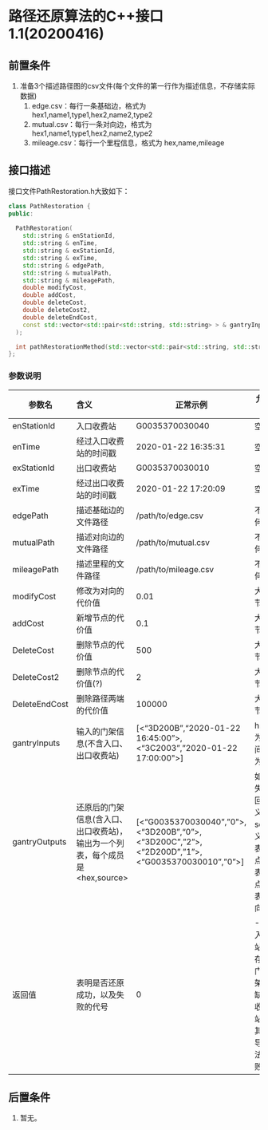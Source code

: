 # 路径还原算法的C++接口 1.1(20200416)

## 前置条件

1. 准备3个描述路径图的csv文件(每个文件的第一行作为描述信息，不存储实际数据)
   1. edge.csv：每行一条基础边，格式为 hex1,name1,type1,hex2,name2,type2
   2. mutual.csv：每行一条对向边，格式为 hex1,name1,type1,hex2,name2,type2
   3. mileage.csv：每行一个里程信息，格式为 hex,name,mileage

## 接口描述

接口文件PathRestoration.h大致如下：

```C++
class PathRestoration {
public:
  
  PathRestoration(
    std::string & enStationId,
    std::string & enTime,
    std::string & exStationId,
    std::string & exTime,
    std::string & edgePath,
    std::string & mutualPath,
    std::string & mileagePath,
    double modifyCost,
    double addCost,
    double deleteCost,
    double deleteCost2,
    double deleteEndCost,
    const std::vector<std::pair<std::string, std::string> > & gantryInputs
  );

  int pathRestorationMethod(std::vector<std::pair<std::string, std::string> > & gantryOutputs);
};

```



### 参数说明

| 参数名        | 含义                                                         | 正常示例                                                     | 允许的异常示例                                               |
| ------------- | :----------------------------------------------------------- | ------------------------------------------------------------ | ------------------------------------------------------------ |
| enStationId   | 入口收费站                                                   | G0035370030040                                               | 空字符串                                                     |
| enTime        | 经过入口收费站的时间戳                                       | 2020-01-22 16:35:31                                          | 空字符串                                                     |
| exStationId   | 出口收费站                                                   | G0035370030010                                               | 空字符串                                                     |
| exTime        | 经过出口收费站的时间戳                                       | 2020-01-22 17:20:09                                          | 空字符串                                                     |
| edgePath      | 描述基础边的文件路径                                         | /path/to/edge.csv                                            | 不允许任何异常                                               |
| mutualPath    | 描述对向边的文件路径                                         | /path/to/mutual.csv                                          | 不允许任何异常                                               |
| mileagePath   | 描述里程的文件路径                                           | /path/to/mileage.csv                                         | 不允许任何异常                                               |
| modifyCost    | 修改为对向的代价值                                           | 0.01                                                         | 大小可调节                                                   |
| addCost       | 新增节点的代价值                                             | 0.1                                                          | 大小可调节                                                   |
| DeleteCost    | 删除节点的代价值                                             | 500                                                          | 大小可调节                                                   |
| DeleteCost2   | 删除节点的代价值(?)                                          | 2                                                            | 大小可调节                                                   |
| DeleteEndCost | 删除路径两端的代价值                                         | 100000                                                       | 大小可调节                                                   |
| gantryInputs  | 输入的门架信息(不含入口、出口收费站)                         | [<“3D200B”,“2020-01-22 16:45:00”>,<“3C2003”,”2020-01-22 17:00:00">] | hex不可为空，时间戳可以为空                                  |
| gantryOutputs | 还原后的门架信息(含入口、出口收费站)，输出为一个列表，每个成员是<hex,source> | [<“G0035370030040”,”0">,<“3D200B”,“0”>,<“3D200C”,”2”>,<“2D200D”,”1”>,<“G0035370030010”,”0”>] | 如果还原失败，返回值无意义。补充source含义：0代表已有节点，1代表新增节点，2代表改为对向的节点 |
| 返回值        | 表明是否还原成功，以及失败的代号                             | 0                                                            | -1：缺少入口收费站；-2：存在未知门架；-3：缺少出口收费站，-4：其他原因导致的算法还原失败 |



## 后置条件

1. 暂无。

